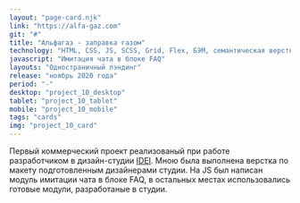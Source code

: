 ```yaml
---
layout: "page-card.njk"
link: "https://alfa-gaz.com"
git: "#"
title: "Альфагаз - заправка газом"
technology: "HTML, CSS, JS, SCSS, Grid, Flex, БЭМ, семантическая верстка, адаптивная и резиновая верстка (Mobile, tablet, desktop), сборщик Gulp."
javascript: "Имитация чата в блоке FAQ"
layouts: "Одностраничный лэндинг"
release: "ноябрь 2020 года"
period: "-"
desktop: "project_10_desktop"
tablet: "project_10_tablet"
mobile: "project_10_mobile"
tags: "cards"
img: "project_10_card"
---
```


Первый коммерческий проект реализованый при работе разработчиком в дизайн-студии [IDEI](https://d-idei.ru). Мною была выполнена верстка по макету подготовленным дизайнерами студии. На JS был написан модуль имитации чата в блоке FAQ, в остальных местах использовались готовые модули, разработаные в студии.
